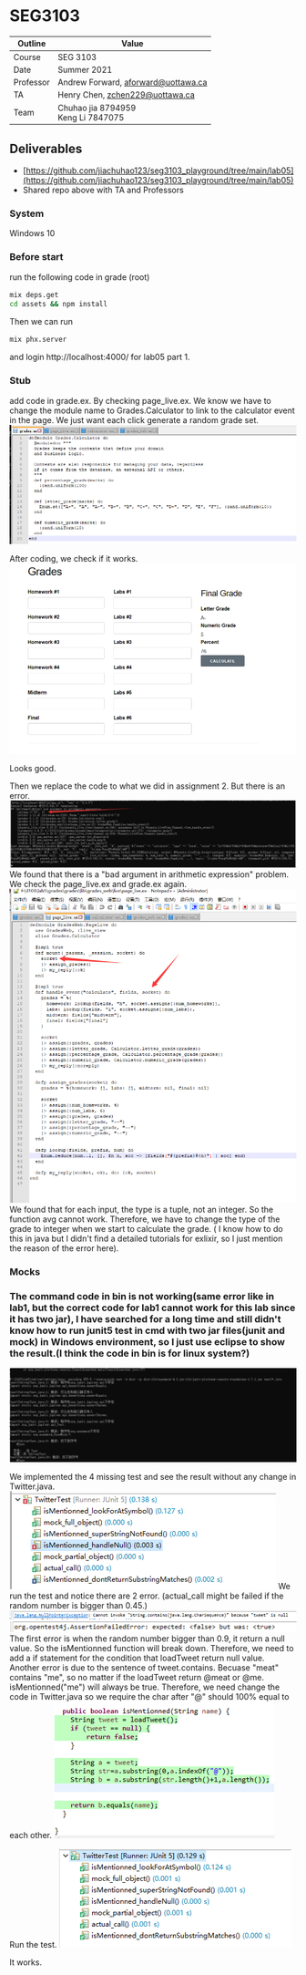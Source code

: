 # SEG3103

| Outline | Value |
| --- | --- |
| Course | SEG 3103 |
| Date | Summer 2021 |
| Professor | Andrew Forward, aforward@uottawa.ca |
| TA | Henry Chen, zchen229@uottawa.ca |
| Team | Chuhao jia 8794959<br>Keng Li 7847075 |


## Deliverables

* [https://github.com/jiachuhao123/seg3103_playground/tree/main/lab05](https://github.com/jiachuhao123/seg3103_playground/tree/main/lab05)
* Shared repo above with TA and Professors

### System

Windows 10

### Before start
run the following code in grade (root)
```bash
mix deps.get
cd assets && npm install
```
Then we can run
```bash
mix phx.server
```
and login http://localhost:4000/ for lab05 part 1.

### Stub

add code in grade.ex. By checking page_live.ex. We know we have to change the module name to Grades.Calculator to link to the calculator event in the page. We just want each click generate a random grade set.
![Running Java in the console](assets/grade.png)

After coding, we check if it works.
![Running Java in the console](assets/grade1.png)

Looks good.

Then we replace the code to what we did in assignment 2. But there is an error.
![Running Java in the console](assets/grade2.png)
We found that there is a "bad argument in arithmetic expression" problem.
We check the page_live.ex and grade.ex again.
![Running Java in the console](assets/grade3.png)
We found that for each input, the type is a tuple, not an integer. So the function avg cannot work. Therefore, we have to change the type of the grade to integer when we start to calculate the grade. ( I know how to do this in java but I didn't find a detailed tutorials for exlixir, so I just mention the reason of the error here).


### Mocks
### The command code in bin is not working(same error like in lab1, but the correct code for lab1 cannot work for this lab since it has two jar), I have searched for a long time and still didn't know how to run junit5 test in cmd with two jar files(junit and mock) in Windows environment, so I just use eclipse to show the result.(I think the code in bin is for linux system?)
![Running Java in the console](assets/error.png)

We implemented the 4 missing test and see the result without any change in Twitter.java.
![Running Java in the console](assets/test0.png)
We run the test and notice there are 2 error. (actual_call might be failed if the random number is bigger than 0.45.)
![Running Java in the console](assets/test1.png)
![Running Java in the console](assets/test2.png)
The first error is when the random number bigger than 0.9, it return a null value. So the isMentionned function will break down. Therefore, we need to add a if statement for the condition that loadTweet return null value.
Another error is due to the sentence of tweet.contains. Becuase "meat" contains "me", so no matter if the loadTweet return @meat or @me. isMentionned("me") will always be true.
Therefore, we need change the code in Twitter.java so we require the char after "@" should 100% equal to each other.
![Running Java in the console](assets/test3.png)

Run the test.
![Running Java in the console](assets/test4.png)

It works.

